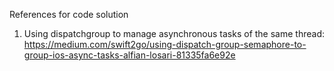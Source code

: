 References for code solution

1. Using dispatchgroup to manage asynchronous tasks of the same thread: https://medium.com/swift2go/using-dispatch-group-semaphore-to-group-ios-async-tasks-alfian-losari-81335fa6e92e

